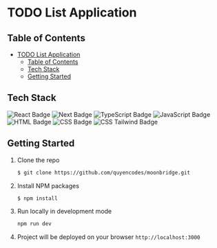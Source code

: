# TODO List Application

## Table of Contents

- [TODO List Application](#todo-list-application)
  - [Table of Contents](#table-of-contents)
  - [Tech Stack](#tech-stack)
  - [Getting Started](#getting-started)

## Tech Stack

<div align="left" width="100%">
  <img src="https://img.shields.io/badge/react-%2320232a.svg?style=for-the-badge&logo=react&logoColor=%2361DAFB" alt="React Badge"/>
  <img src="https://img.shields.io/badge/Next.js-000000.svg?style=for-the-badge&logo=nextdotjs&logoColor=white" alt="Next Badge"/>
  <img src="https://img.shields.io/badge/TypeScript-3178C6.svg?style=for-the-badge&logo=TypeScript&logoColor=white" alt="TypeScript Badge"/>
  <img src="https://img.shields.io/badge/JavaScript-F7DF1E.svg?style=for-the-badge&logo=JavaScript&logoColor=black" alt="JavaScript Badge"/>
  <img src="https://img.shields.io/badge/HTML5-E34F26.svg?style=for-the-badge&logo=HTML5&logoColor=white" alt="HTML Badge"/>
  <img src="https://img.shields.io/badge/CSS3-1572B6.svg?style=for-the-badge&logo=CSS3&logoColor=white" alt="CSS Badge"/>
  <img src="https://img.shields.io/badge/Tailwind%20CSS-06B6D4.svg?style=for-the-badge&logo=Tailwind-CSS&logoColor=white" alt="CSS Tailwind Badge"/>
</div>

## Getting Started

1. Clone the repo
   ```bash
   $ git clone https://github.com/quyencodes/moonbridge.git
   ```
2. Install NPM packages
   ```bash
   $ npm install
   ```
3. Run locally in development mode
   ```bash
   npm run dev
   ```
4. Project will be deployed on your browser `http://localhost:3000`
